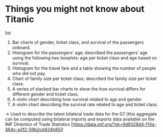 # Things you might not know about Titanic

list

1) Bar charts of gender, ticket class, and survival of the passengers onboard.
2) Histogram for the passengers’ age; described the passengers’ age using the following two boxplots: age per ticket class and age based on survival.
3) Histogram for the travel fare and a table showing the number of people who did not pay.
4) Chart of family size per ticket class; described the family size per ticket class.
5) A series of stacked bar charts to show the how survival differs for different gender and ticket class.
6) A violin chart describing how survival related to age and gender.
7) A violin chart describing the survival rate related to age and ticket class.


-> Used to describe the latest bilateral trade data for the G7 (this aggregate can be computed using bilateral imports and exports data available on the IMF Direction of Trade Statistics [https://data.imf.org/?sk=9d6028d4-f14a-464c-a2f2-59b2cd424b85])
